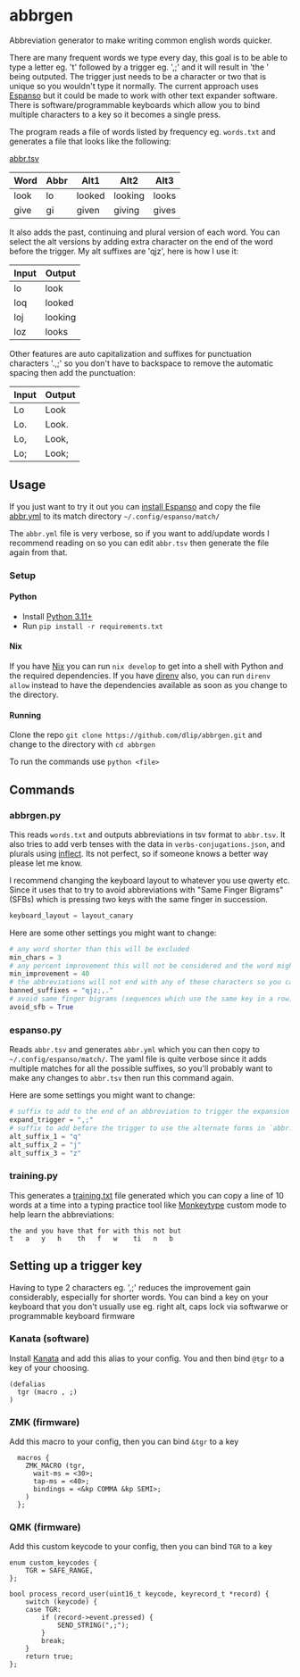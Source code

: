 # abbrgen

Abbreviation generator to make writing common english words quicker.

There are many frequent words we type every day, this goal is to be able to type a letter eg. 't' followed by a trigger eg. ',;' and it will result in 'the ' being outputed.
The trigger just needs to be a character or two that is unique so you wouldn't type it normally.
The current approach uses [Espanso](https://espanso.org/) but it could be made to work with other text expander software.
There is software/programmable keyboards which allow you to bind multiple characters to a key so it becomes a single press.

The program reads a file of words listed by frequency eg. `words.txt` and generates a file that looks like the following:

[abbr.tsv](abbr.tsv)

| Word | Abbr | Alt1 | Alt2 | Alt3 |
| ---- | ---- | ---- | ---- | ---- |
| look | lo | looked | looking | looks |
| give | gi | given | giving | gives |

It also adds the past, continuing and plural version of each word. You can select the alt versions by adding extra character on the end of the word before the trigger. My alt suffixes are 'qjz', here is how I use it:

| Input | Output |
| ----- | ------ |
| lo    | look   |
| loq   | looked |
| loj   | looking |
| loz   | looks  |

Other features are auto capitalization and suffixes for punctuation characters '.,;' so you don't have to backspace to remove the automatic spacing then add the punctuation:

| Input | Output |
| ----- | ------ |
| Lo    | Look   |
| Lo.   | Look.  |
| Lo,   | Look,  |
| Lo;   | Look;  |

## Usage

If you just want to try it out you can [install Espanso](https://espanso.org/install/) and copy the file [abbr.yml](abbr.yml) to its match directory `~/.config/espanso/match/`

The `abbr.yml` file is very verbose, so if you want to add/update words I recommend reading on so you can edit `abbr.tsv` then generate the file again from that.

### Setup

#### Python

- Install [Python 3.11+](https://www.python.org/downloads/)
- Run `pip install -r requirements.txt`

#### Nix

If you have [Nix](https://nixos.org/download) you can run `nix develop` to get into a shell with Python and the required dependencies. If you have [direnv](https://direnv.net/docs/installation.html) also, you can run `direnv allow` instead to have the dependencies available as soon as you change to the directory.

#### Running

Clone the repo `git clone https://github.com/dlip/abbrgen.git` and change to the directory with `cd abbrgen`

To run the commands use `python <file>`

## Commands

### abbrgen.py

This reads `words.txt` and outputs abbreviations in tsv format to `abbr.tsv`. It also tries to add verb tenses with the data in `verbs-conjugations.json`, and plurals using [inflect](https://pypi.org/project/inflect/). Its not perfect, so if someone knows a better way please let me know.

I recommend changing the keyboard layout to whatever you use qwerty etc. Since it uses that to try to avoid abbreviations with "Same Finger Bigrams" (SFBs) which is pressing two keys with the same finger in succession.

```python
keyboard_layout = layout_canary
```

Here are some other settings you might want to change:

```python
# any word shorter than this will be excluded
min_chars = 3
# any percent improvement this will not be considered and the word might be excluded if there are no other options
min_improvement = 40
# the abbreviations will not end with any of these characters so you can use them as a suffix to access the alternate abbreviation forms
banned_suffixes = "qjz;,."
# avoid same finger bigrams (sequences which use the same key in a row)
avoid_sfb = True
```

### espanso.py

Reads `abbr.tsv` and generates `abbr.yml` which you can then copy to `~/.config/espanso/match/`. The yaml file is quite verbose since it adds multiple matches for all the possible suffixes, so you'll probably want to make any changes to `abbr.tsv` then run this command again.

Here are some settings you might want to change:

```python
# suffix to add to the end of an abbreviation to trigger the expansion
expand_trigger = ",;"
# suffix to add before the trigger to use the alternate forms in `abbr.tsv`
alt_suffix_1 = "q"
alt_suffix_2 = "j"
alt_suffix_3 = "z"
```

### training.py

This generates a [training.txt](training.txt) file generated which you can copy a line of 10 words at a time into a typing practice tool like [Monkeytype](https://monkeytype.com/) custom mode to help learn the abbreviations:

```
the and you have that for with this not but
t   a   y   h    th   f   w    ti   n   b
```

## Setting up a trigger key

Having to type 2 characters eg. ',;' reduces the improvement gain considerably, especially for shorter words. You can bind a key on your keyboard that you don't usually use eg. right alt, caps lock via softwarwe or programmable keyboard firmware

### Kanata (software)

Install [Kanata](https://github.com/jtroo/kanata) and add this alias to your config. You and then bind `@tgr` to a key of your choosing.

```
(defalias
  tgr (macro , ;)
)
```

### ZMK (firmware)

Add this macro to your config, then you can bind `&tgr` to a key

```
  macros {
    ZMK_MACRO (tgr,
      wait-ms = <30>;
      tap-ms = <40>;
      bindings = <&kp COMMA &kp SEMI>;
    )
  };
```

### QMK (firmware)

Add this custom keycode to your config, then you can bind `TGR` to a key

```
enum custom_keycodes {
    TGR = SAFE_RANGE,
};

bool process_record_user(uint16_t keycode, keyrecord_t *record) {
    switch (keycode) {
    case TGR:
        if (record->event.pressed) {
            SEND_STRING(",;");
        }
        break;
    }
    return true;
};
```
